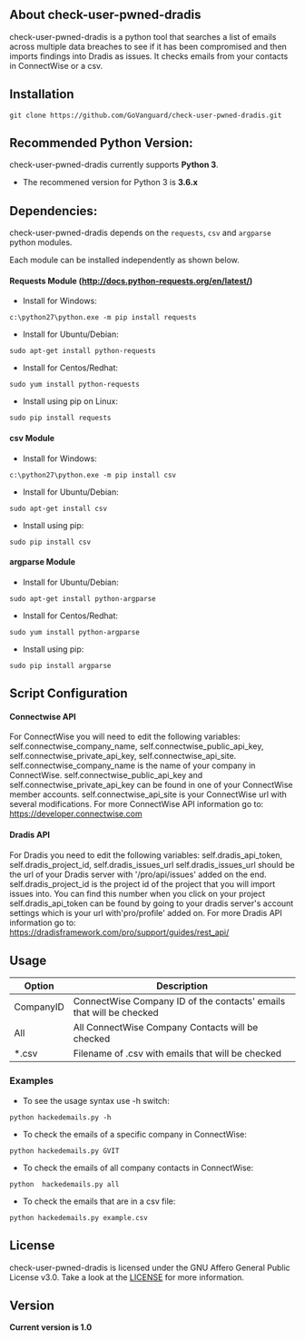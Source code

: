 
## About check-user-pwned-dradis
check-user-pwned-dradis is a python tool that searches a list of emails across multiple data breaches to see if it has been compromised and then imports findings into Dradis as issues. It checks emails from your contacts in ConnectWise or a csv. 

## Installation

```
git clone https://github.com/GoVanguard/check-user-pwned-dradis.git
```

## Recommended Python Version:

check-user-pwned-dradis currently supports **Python 3**.

* The recommened version for Python 3 is **3.6.x**

## Dependencies:

check-user-pwned-dradis depends on the `requests`, `csv` and `argparse` python modules.

Each module can be installed independently as shown below.

#### Requests Module (http://docs.python-requests.org/en/latest/)

- Install for Windows:
```
c:\python27\python.exe -m pip install requests
```

- Install for Ubuntu/Debian:
```
sudo apt-get install python-requests
```

- Install for Centos/Redhat:
```
sudo yum install python-requests
```

- Install using pip on Linux:
```
sudo pip install requests
```

#### csv Module 

- Install for Windows:
```
c:\python27\python.exe -m pip install csv
```

- Install for Ubuntu/Debian:
```
sudo apt-get install csv  
```

- Install using pip:
```
sudo pip install csv
```

#### argparse Module

- Install for Ubuntu/Debian:
```
sudo apt-get install python-argparse
```

- Install for Centos/Redhat:
```
sudo yum install python-argparse
``` 

- Install using pip:
```
sudo pip install argparse
```

## Script Configuration

#### Connectwise API
For ConnectWise you will need to edit the following variables: self.connectwise_company_name, self.connectwise_public_api_key,        self.connectwise_private_api_key, self.connectwise_api_site.
self.connectwise_company_name is the name of your company in ConnectWise.
self.connectwise_public_api_key and self.connectwise_private_api_key can be found in one of your ConnectWise member accounts.
self.connectwise_api_site is your ConnectWise url with several modifications.
For more ConnectWise API information go to: https://developer.connectwise.com


#### Dradis API
For Dradis you need to edit the following variables: self.dradis_api_token, self.dradis_project_id, self.dradis_issues_url
self.dradis_issues_url should be the url of your Dradis server with '/pro/api/issues' added on the end. 
self.dradis_project_id is the project id of the project that you will import issues into. You can find this number when you click on     your project
self.dradis_api_token can be found by going to your dradis server's account settings which is your url with'pro/profile' added on.
For more  Dradis API information go to: https://dradisframework.com/pro/support/guides/rest_api/


## Usage

Option        | Description
------------- | -------------------------------------------------
CompanyID     | ConnectWise Company ID of the contacts' emails that will be checked
All           | All ConnectWise Company Contacts will be checked
&#42;.csv     | Filename of .csv with emails that will be checked 

### Examples

* To see the usage syntax use -h switch:

```python hackedemails.py -h```

* To check the emails of a specific company in ConnectWise:

``python hackedemails.py GVIT``

* To check the emails of all company contacts in ConnectWise:

``python  hackedemails.py all``

* To check the emails that are in a csv file:

``python hackedemails.py example.csv``


## License

check-user-pwned-dradis is licensed under the GNU Affero General Public License v3.0. Take a look at the [LICENSE](https://github.com/GoVanguard/check-user-pwned-dradis/blob/master/LICENSE) for more information.

## Version
**Current version is 1.0**
